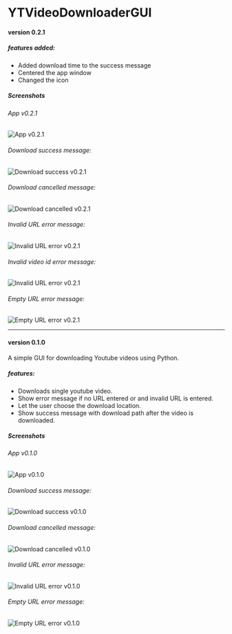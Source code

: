 # **YTVideoDownloaderGUI**

#### **version 0.2.1**

##### features added:

* Added download time to the success message
* Centered the app window
* Changed the icon

##### Screenshots

###### App v0.2.1

![App v0.2.1](images/screenshots/v0.2.1/App_v0.2.1.png)

###### Download success message:

![Download success v0.2.1](images/screenshots/v0.2.1/download_success_v0.2.1.png)

###### Download cancelled message:

![Download cancelled v0.2.1](images/screenshots/v0.2.1/download_cancelled_v0.2.1.png)

###### Invalid URL error message:

![Invalid URL error v0.2.1](images/screenshots/v0.2.1/invalid_url_error_v0.2.1.png)

###### Invalid video id error message:

![Invalid URL error v0.2.1](images/screenshots/v0.2.1/invalid_video_id_error_v0.2.1.png)

###### Empty URL error message:

![Empty URL error v0.2.1](images/screenshots/v0.2.1/empty_url_error_v0.2.1.png)

---

#### version 0.1.0

A simple GUI for downloading Youtube videos using Python.

##### features:

* Downloads single youtube video.
* Show error message if no URL entered or and invalid URL is entered.
* Let the user choose the download location.
* Show success message with download path after the video is downloaded.

##### Screenshots

###### App v0.1.0

![App v0.1.0](./images/screenshots/v0.1.0/App_v0.1.0.png)

###### Download success message:

![Download success v0.1.0](./images/screenshots/v0.1.0/download_success_v0.1.0.png)

###### Download cancelled message:

![Download cancelled v0.1.0](./images/screenshots/v0.1.0/download_cancelled_v0.1.0.png)

###### Invalid URL error message:

![Invalid URL error v0.1.0](./images/screenshots/v0.1.0/invalid_url_error_v0.1.0.png)

###### Empty URL error message:

![Empty URL error v0.1.0](./images/screenshots/v0.1.0/empty_url_error_v0.1.0.png)
